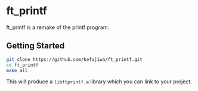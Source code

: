 # ft_printf

ft_printf is a remake of the printf program.

## Getting Started

```bash
git clone https://github.com/kefujiwa/ft_printf.git
cd ft_printf
make all
```

This will produce a `libftprintf.a` library which you can link to your project.
